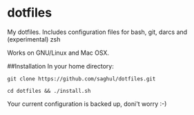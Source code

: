 # dotfiles

My dotfiles. Includes configuration files for bash, git, darcs and (experimental) zsh

Works on GNU/Linux and Mac OSX.

##Installation
In your home directory:

    git clone https://github.com/saghul/dotfiles.git

    cd dotfiles && ./install.sh

Your current configuration is backed up, doni't worry :-)

